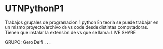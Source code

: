 # UTNPythonP1
Trabajos grupales de programacion 1 python
En teoria se puede trabajar en un mismo proyecto/archivo de vs code 
desde distintas computadoras.
Tienen que instalar la extension de vs que se llama: LIVE SHARE

GRUPO:
Gero
Delfi
.
.
.
